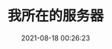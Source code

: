 ---
layout: links
title: 我所在的服务器
date: 2021-08-18 00:26:23
keywords: games
description: 我加入/管理的服务器
comments: true
links: 
  - url: https://oserver.org
    avatar: https://www.oserver.org/images/icon.png
    name: 朋友船｜10周目
    blog: 朋友船
    desc: 船员｜是我很早就加入的一个服务器
    color: "#E7AAA5" 
  - url: http://eco.merakt.cn
    avatar: https://z3.ax1x.com/2021/07/07/R7cqAO.png
    name: 🍀EcoCraft
    blog: 🍀EcoCraft｜二周目
    desc: 腐竹｜是我自己的小服awa
    color: "#3CB371"
  - url: https://www.fetarute.org/wiki
    avatar: 
    name: Fetarute
    blog: Fetarute｜二周目
    desc: 成员
    color: "#3CB371"
placeholder: 还没想好说些什么 
tip: 页面加载中～如失败请刷新重试～
---